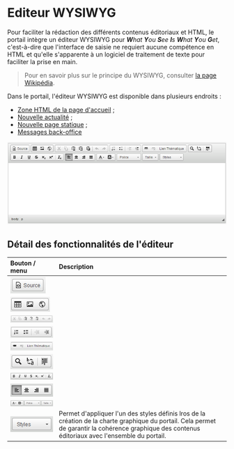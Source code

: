 # Editeur WYSIWYG

Pour faciliter la rédaction des différents contenus éditoriaux et HTML, le portail intègre un éditeur WYSIWYG pour _**W**hat **Y**ou **S**ee **I**s **W**hat **Y**ou **G**et_, c'est-à-dire que l'interface de saisie ne requiert aucune compétence en HTML et qu'elle s'apparente à un logiciel de traitement de texte pour faciliter la prise en main.

> Pour en savoir plus sur le principe du WYSIWYG, consulter [la page Wikipédia](https://fr.wikipedia.org/wiki/What_you_see_is_what_you_get).

Dans le portail, l'éditeur WYSIWYG est disponible dans plusieurs endroits :

* [Zone HTML de la page d'accueil](/homepage/config/html-area.md) ;
* [Nouvelle actualité](/actualites/newarticle.md) ;
* [Nouvelle page statique](/pages/pageseditor.md) ;
* [Messages back-office](/back-office/messaging.md)

![&quot;Interface de l&apos;éditeur \_WYSIWYG\_&quot;](/assets/back_editor_wysiwyg.png)

## Détail des fonctionnalités de l'éditeur

| Bouton / menu | Description |
| :--- | :--- |
| ![](/assets/back_editor_wysiwyg_source.png) |  |
| ![](/assets/back_editor_wysiwyg_table_img.png) |  |
| ![](/assets/back_editor_wysiwyg_copy_paste.png) |  |
| ![](/assets/back_editor_wysiwyg_lists.png) |  |
| ![](/assets/back_editor_wysiwyg_links.png) |  |
| ![](/assets/back_editor_wysiwyg_search_select.png) |  |
| ![](/assets/back_editor_wysiwyg_format.png) |  |
| ![](/assets/back_editor_wysiwyg_align.png) |  |
| ![](/assets/back_editor_wysiwyg_font.png) |  |
| ![](/assets/back_editor_wysiwyg_styles.png) | Permet d'appliquer l'un des styles définis lros de la création de la charte graphique du portail. Cela permet de garantir la cohérence graphique des contenus éditoriaux avec l'ensemble du portail. |



